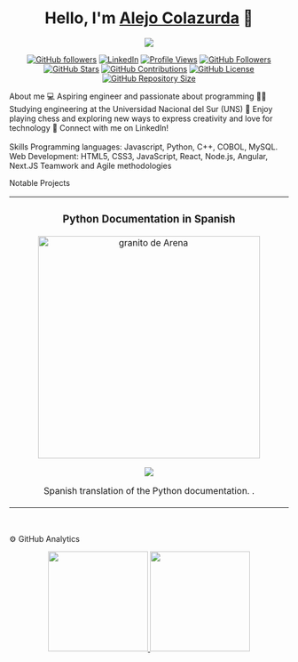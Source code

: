 <div align="center">
<h1 align="center">Hello, I'm <a href="(https://github.com/AlejoColazurda))">Alejo Colazurda</a> 👋</h1>


<img src="https://i.ibb.co/HzwpPPb/banner.png">
<p align="center">
  <a href="https://github.com/AlejoColazurda"><img src="https://img.shields.io/github/followers/AlejoColazurda?style=social" alt="GitHub followers"></a>
  <a href="https://www.linkedin.com/in/alejo-colazurda-6aa492287/"><img src="https://img.shields.io/badge/-LinkedIn-blue?style=social&logo=linkedin" alt="LinkedIn"></a>
  <a href="https://github.com/AlejoColazurda"><img src="https://komarev.com/ghpvc/?username=AlejoColazurda" alt="Profile Views"></a>
  <a href="https://github.com/AlejoColazurda"><img src="https://img.shields.io/github/followers/AlejoColazurda?label=Followers&style=social" alt="GitHub Followers"></a>
  <a href="https://github.com/AlejoColazurda"><img src="https://img.shields.io/github/stars/AlejoColazurda?style=social" alt="GitHub Stars"></a>
  <a href="https://github.com/AlejoColazurda"><img src="https://img.shields.io/github/last-commit/AlejoColazurda/AlejoColazurda?label=Contributions" alt="GitHub Contributions"></a>
  <a href="https://github.com/AlejoColazurda"><img src="https://img.shields.io/github/license/AlejoColazurda/AlejoColazurda" alt="GitHub License"></a>
  <a href="https://github.com/AlejoColazurda"><img src="https://img.shields.io/github/repo-size/AlejoColazurda/AlejoColazurda" alt="GitHub Repository Size"></a>
</p>
</div>
About me
💻 Aspiring engineer and passionate about programming
🧑‍🎓 Studying engineering at the Universidad Nacional del Sur (UNS)
🎲 Enjoy playing chess and exploring new ways to express creativity and love for technology
💬 Connect with me on LinkedIn!
<br>

<br>
Skills
Programming languages: Javascript, Python, C++, COBOL, MySQL.
Web Development: HTML5, CSS3, JavaScript, React, Node.js, Angular, Next.JS
Teamwork and Agile methodologies
<br>

Notable Projects
<table>
<tr>
<td width="50%">
<h3 align="center">Python Documentation in Spanish</h3>
<div align="center">
<a href="https://github.com/AlejoColazurda/python-docs-es" target="_blank"><img src="https://upload.wikimedia.org/wikipedia/commons/thumb/0/0a/Python.svg/2048px-Python.svg.png" width="400" alt="granito de Arena"></a>
<br>
<p>
<a href="https://github.com/python/python-docs-es" target="_blank">
<img src="https://avatars.githubusercontent.com/u/1525981?s=48&v=4">
</a>
</p>
<p>Spanish translation of the Python documentation.
.</p>

</div>
</table>
</div>
<br>

⚙️ GitHub Analytics

<p align="center">
<a href="https://github.com/AlejoColazurda">
<img height="180em" src="https://github-readme-stats-eight-theta.vercel.app/api?username=AlejoColazurda&show_icons=true&theme=algolia&include_all_commits=true&count_private=true"/>
<img height="180em" src="https://github-readme-stats-eight-theta.vercel.app/api/top-langs/?username=AlejoColazurda&layout=compact&langs_count=8&theme=algolia"/>
</a>
</p>
